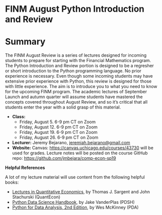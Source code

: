FINM August Python Introduction and Review
==============================================

# Summary

The FINM August Review is a series of lectures designed for incoming students to prepare for starting with the Financial Mathematics program. The Python Introduction and Review portion is designed to be a regresher or short introduction to the Python programming language. No prior experience is necessary. Even though some incoming students may have extensive prior experience with Python, this review is designed for those with little experience. The aim is to introduce you to what you need to know for the upcoming FINM program. The academic lectures of September Launch and autumn quarter will assume students have mastered the concepts covered throughout August Review, and so it’s critical that all students enter the year with a solid grasp of this material. 

* **Class:** 
  - Friday, August  5. 6-9 pm CT on Zoom
  - Friday, August 12. 6-9 pm CT on Zoom
  - Friday, August 19. 6-9 pm CT on Zoom
  - Friday, August 26. 6-9 pm CT on Zoom
* **Lecturer:** Jeremy Bejarano, jeremiah.bejarano@gmail.com
* **Website:** Canvas: https://canvas.uchicago.edu/courses/43730 will be used for grades. Lecture notes will be posted on the course GitHub repo: https://github.com/jmbejara/comp-econ-sp19


**Helpful References**

A lot of my lecture material will use content from the following helpful books:

* [Lectures in ](https://lectures.quantecon.org/)[Quantitative Economics](https://lectures.quantecon.org/), by Thomas J. Sargent and John Stachurski (QuantEcon)
* [Python Data Science Handbook](https://jakevdp.github.io/PythonDataScienceHandbook/), by Jake VanderPlas (PDSH)
* [Python for Data Analysis, 2nd Edition](https://github.com/wesm/pydata-book), by Wes McKinney (PDA)
